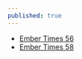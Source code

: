 ```yaml
---
published: true
---
```

- [Ember Times 56](https://emberjs.com/blog/2018/07/20/the-ember-times-issue-56.html)
- [Ember Times 58](https://emberjs.com/blog/2018/08/03/the-ember-times-issue-58.html)

